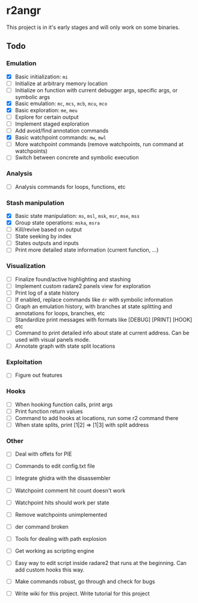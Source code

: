 # r2angr

This project is in it's early stages and will only work on some binaries.

## Todo

### Emulation
 - [x] Basic initialization: `mi`
 - [ ] Initialize at arbitrary memory location
 - [ ] Initialize on function with current debugger args, specific args, or symbolic args
 - [x] Basic emulation: `mc`, `mcs`, `mcb`, `mcu`, `mco`
 - [x] Basic exploration: `me`, `meu`
 - [ ] Explore for certain output
 - [ ] Implement staged exploration
 - [ ] Add avoid/find annotation commands
 - [x] Basic watchpoint commands: `mw`, `mwl`
 - [ ] More watchpoint commands (remove watchpoints, run command at watchpoints)
 - [ ] Switch between concrete and symbolic execution

### Analysis
 - [ ] Analysis commands for loops, functions, etc

### Stash manipulation
 - [x] Basic state manipulation: `ms`, `msl`, `msk`, `msr`, `mse`, `mss`
 - [x] Group state operations: `mska`, `msra`
 - [ ] Kill/revive based on output
 - [ ] State seeking by index
 - [ ] States outputs and inputs
 - [ ] Print more detailed state information (current function, ...)

### Visualization
 - [ ] Finalize found/active highlighting and stashing
 - [ ] Implement custom radare2 panels view for exploration
 - [ ] Print log of a state history
 - [ ] If enabled, replace commands like `dr` with symbolic information
 - [ ] Graph an emulation history, with branches at state splitting and annotations for loops, branches, etc
 - [ ] Standardize print messages with formats like [DEBUG] [PRINT] [HOOK] etc
 - [ ] Command to print detailed info about state at current address. Can be used with visual panels mode.
 - [ ] Annotate graph with state split locations

### Exploitation
 - [ ] Figure out features

### Hooks
 - [ ] When hooking function calls, print args
 - [ ] Print function return values
 - [ ] Command to add hooks at locations, run some r2 command there
 - [ ] When state splits, print [1|2] => [1|3] with split address

### Other
 - [ ] Deal with offets for PIE
 - [ ] Commands to edit config.txt file
 - [ ] Integrate ghidra with the disassembler
 - [ ] Watchpoint comment hit count doesn't work
 - [ ] Watchpoint hits should work per state
 - [ ] Remove watchpoints unimplemented
 - [ ] der command broken
 - [ ] Tools for dealing with path explosion
 - [ ] Get working as scripting engine
 - [ ] Easy way to edit script inside radare2 that runs at the beginning. Can add custom hooks this way.
 - [ ] Make commands robust, go through and check for bugs
 - [ ] Write wiki for this project. Write tutorial for this project

